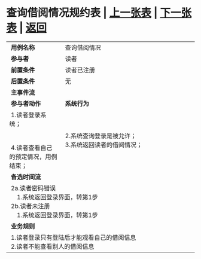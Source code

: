 # 查询借阅情况规约表 | [上一张表](./usercase3.md) | [下一张表](./usercase5.md) | [返回](../README.md) 
<table>
    <tr>
        <td width="150"> <b>&nbsp;用例名称</b></td>
        <td colspan="2" width="600">&nbsp;查询借阅情况</td>
    </tr>
    <tr>
        <td width="150"> <b>&nbsp;参与者</b></td>
        <td colspan="2" width="600">&nbsp;读者</td>
    </tr>
    <tr>
        <td width="150"> <b>&nbsp;前置条件</b></td>
        <td colspan="2" width="600">&nbsp;读者已注册</td>
    </tr>
    <tr>
        <td width="150"> <b>&nbsp;后置条件</b></td>
        <td colspan="2" width="600">&nbsp;无</td>
    </tr>
    <tr>
        <td colspan="3" width="200"> <b>&nbsp;主事件流</b></td>
    </tr>
    <tr>
        <td colspan="2" width="180"> <b>&nbsp;参与者动作</b></td>
        <td width="410"> <b>&nbsp;系统行为</b></td>
    </tr>
    <tr>
        <td colspan="2" width="180">
            <span>&nbsp;1.读者登录系统；</span>
            <br>
            <span>&nbsp;</span>
            <br>
            <span>&nbsp;</span>
            <br>
            <span>&nbsp;4.读者查看自己的预定情况，用例结束；</span>
        </td>
        <td width="410">
            <span>&nbsp;</span>
            <br>
            <span>&nbsp;2.系统查询登录是被允许；</span>
            <br>
            <span>&nbsp;3.系统返回读者的借阅情况；</span>
            <br>
            <span>&nbsp;</span>
        </td>
    </tr>
    <tr>
        <td colspan="3" width="200"> <b>&nbsp;备选时间流</b></td>
    </tr>
    <tr>
        <td colspan="3" width="200">
            <span>&nbsp;2a.读者密码错误</span>
            <br>
            <span>&nbsp;&emsp;1.系统返回登录界面，转第1步</span>
            <br>
            <span>&nbsp;2b.读者未注册</span>
            <br>
            <span>&nbsp;&emsp;1.系统返回登录界面，转第1步</span>
        </td>
    </tr>
    <tr>
        <td colspan="3" width="200"> <b>&nbsp;业务规则</b></td>
    </tr>
    <tr>
        <td colspan="3" width="200">
            <span>&nbsp;1.读者登录只有登陆后才能观看自己的借阅信息</span>
            <br>
            <span>&nbsp;2.读者不能查看别人的借阅信息</span>
        </td>
    </tr>
</table>